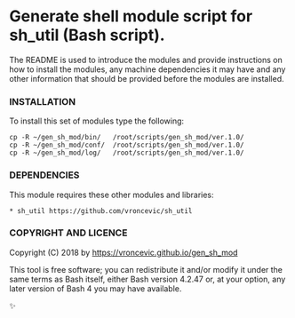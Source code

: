 # Generate shell module script for sh_util (Bash script).

The README is used to introduce the modules and provide instructions on
how to install the modules, any machine dependencies it may have and any
other information that should be provided before the modules are installed.

### INSTALLATION

To install this set of modules type the following:

```
cp -R ~/gen_sh_mod/bin/   /root/scripts/gen_sh_mod/ver.1.0/
cp -R ~/gen_sh_mod/conf/  /root/scripts/gen_sh_mod/ver.1.0/
cp -R ~/gen_sh_mod/log/   /root/scripts/gen_sh_mod/ver.1.0/
```

### DEPENDENCIES

This module requires these other modules and libraries:

	* sh_util https://github.com/vroncevic/sh_util

### COPYRIGHT AND LICENCE

Copyright (C) 2018 by https://vroncevic.github.io/gen_sh_mod

This tool is free software; you can redistribute it and/or modify
it under the same terms as Bash itself, either Bash version 4.2.47 or,
at your option, any later version of Bash 4 you may have available.

:sparkles:

